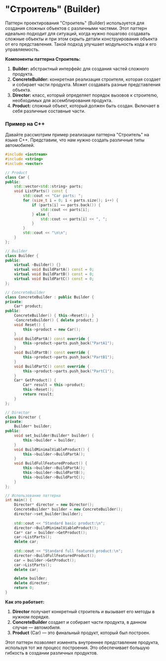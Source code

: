 # "Строитель" (Builder)

Паттерн проектирования "Строитель" (Builder) используется для создания сложных объектов с различными частями. Этот паттерн идеально подходит для ситуаций, когда нужно пошагово создавать сложные объекты и при этом скрыть детали конструирования объекта от его представления. Такой подход улучшает модульность кода и его управляемость.

**Компоненты паттерна Строитель:**
1. **Builder:** абстрактный интерфейс для создания частей сложного продукта.
2. **ConcreteBuilder:** конкретная реализация строителя, которая создает и собирает части продукта. Может создавать разные представления объекта.
3. **Director:** класс, который определяет порядок вызовов к строителю, необходимых для ассемблирования продукта.
4. **Product:** сложный объект, который должен быть создан. Включает в себя различные составные части.

### Пример на C++
Давайте рассмотрим пример реализации паттерна "Строитель" на языке C++. Представим, что нам нужно создать различные типы автомобилей.

```cpp
#include <iostream>
#include <string>
#include <vector>

// Product
class Car {
public:
    std::vector<std::string> parts;
    void ListParts() const {
        std::cout << "Car parts: ";
        for (size_t i = 0; i < parts.size(); i++) {
            if (parts[i] == parts.back()) {
                std::cout << parts[i];
            } else {
                std::cout << parts[i] << ", ";
            }
        }
        std::cout << "\n\n";
    }
};

// Builder
class Builder {
public:
    virtual ~Builder() {}
    virtual void BuildPartA() const = 0;
    virtual void BuildPartB() const = 0;
    virtual void BuildPartC() const = 0;
};

// ConcreteBuilder
class ConcreteBuilder : public Builder {
private:
    Car* product;
public:
    ConcreteBuilder() { this->Reset(); }
    ~ConcreteBuilder() { delete product; }
    void Reset() {
        this->product = new Car();
    }
    void BuildPartA() const override {
        this->product->parts.push_back("PartA1");
    }
    void BuildPartB() const override {
        this->product->parts.push_back("PartB1");
    }
    void BuildPartC() const override {
        this->product->parts.push_back("PartC1");
    }
    Car* GetProduct() {
        Car* result = this->product;
        this->Reset();
        return result;
    }
};

// Director
class Director {
private:
    Builder* builder;
public:
    void set_builder(Builder* builder) {
        this->builder = builder;
    }
    void BuildMinimalViableProduct() {
        this->builder->BuildPartA();
    }
    void BuildFullFeaturedProduct() {
        this->builder->BuildPartA();
        this->builder->BuildPartB();
        this->builder->BuildPartC();
    }
};

// Использование паттерна
int main() {
    Director* director = new Director();
    ConcreteBuilder* builder = new ConcreteBuilder();
    director->set_builder(builder);
    
    std::cout << "Standard basic product:\n";
    director->BuildMinimalViableProduct();
    Car* car = builder->GetProduct();
    car->ListParts();
    delete car;
    
    std::cout << "Standard full featured product:\n";
    director->BuildFullFeaturedProduct();
    car = builder->GetProduct();
    car->ListParts();
    delete car;

    delete builder;
    delete director;
    return 0;
}
```

**Как это работает:**
1. **Director** получает конкретный строитель и вызывает его методы в нужном порядке.
2. **ConcreteBuilder** создает и собирает части продукта, в данном случае — автомобиля.
3. **Product** (Car) — это финальный продукт, который был построен.

Этот паттерн позволяет изменять внутреннее представление продукта, используя тот же процесс построения. Это обеспечивает большую гибкость в создании различных продуктов.